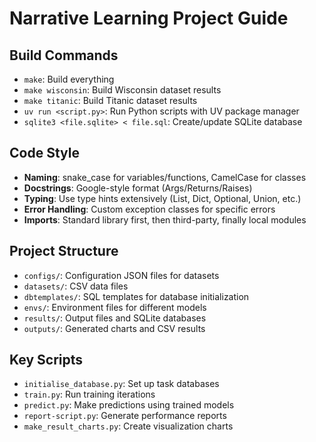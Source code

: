 # Narrative Learning Project Guide

## Build Commands
- `make`: Build everything
- `make wisconsin`: Build Wisconsin dataset results
- `make titanic`: Build Titanic dataset results
- `uv run <script.py>`: Run Python scripts with UV package manager
- `sqlite3 <file.sqlite> < file.sql`: Create/update SQLite database

## Code Style
- **Naming**: snake_case for variables/functions, CamelCase for classes
- **Docstrings**: Google-style format (Args/Returns/Raises)
- **Typing**: Use type hints extensively (List, Dict, Optional, Union, etc.)
- **Error Handling**: Custom exception classes for specific errors
- **Imports**: Standard library first, then third-party, finally local modules

## Project Structure
- `configs/`: Configuration JSON files for datasets
- `datasets/`: CSV data files
- `dbtemplates/`: SQL templates for database initialization
- `envs/`: Environment files for different models
- `results/`: Output files and SQLite databases
- `outputs/`: Generated charts and CSV results

## Key Scripts
- `initialise_database.py`: Set up task databases
- `train.py`: Run training iterations
- `predict.py`: Make predictions using trained models
- `report-script.py`: Generate performance reports
- `make_result_charts.py`: Create visualization charts